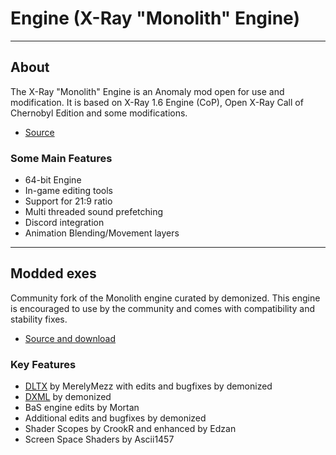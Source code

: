 # Engine (X-Ray "Monolith" Engine)

___

## About

The X-Ray "Monolith" Engine is an Anomaly mod open for use and modification. It is based on X-Ray 1.6 Engine (CoP), Open X-Ray Call of Chernobyl Edition and some modifications.

- [Source](https://bitbucket.org/anomalymod/xray-monolith/)

### Some Main Features

- 64-bit Engine
- In-game editing tools
- Support for 21:9 ratio
- Multi threaded sound prefetching
- Discord integration
- Animation Blending/Movement layers

___

## Modded exes

Community fork of the Monolith engine curated by demonized. This engine is encouraged to use by the community and comes with compatibility and stability fixes.

- [Source and download](https://github.com/themrdemonized/STALKER-Anomaly-modded-exes)

### Key Features

- [DLTX](../addons/dltx.md) by MerelyMezz with edits and bugfixes by demonized
- [DXML](../addons/dxml.md) by demonized
- BaS engine edits by Mortan
- Additional edits and bugfixes by demonized
- Shader Scopes by CrookR and enhanced by Edzan
- Screen Space Shaders by Ascii1457
